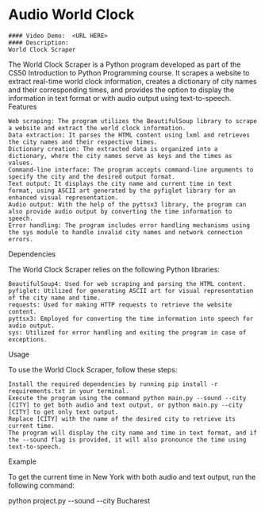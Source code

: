   # Audio World Clock
    #### Video Demo:  <URL HERE>
    #### Description:
    World Clock Scraper

The World Clock Scraper is a Python program developed as part of the CS50 Introduction to Python Programming course. It scrapes a website to extract real-time world clock information, creates a dictionary of city names and their corresponding times, and provides the option to display the information in text format or with audio output using text-to-speech.
Features

    Web scraping: The program utilizes the BeautifulSoup library to scrape a website and extract the world clock information.
    Data extraction: It parses the HTML content using lxml and retrieves the city names and their respective times.
    Dictionary creation: The extracted data is organized into a dictionary, where the city names serve as keys and the times as values.
    Command-line interface: The program accepts command-line arguments to specify the city and the desired output format.
    Text output: It displays the city name and current time in text format, using ASCII art generated by the pyfiglet library for an enhanced visual representation.
    Audio output: With the help of the pyttsx3 library, the program can also provide audio output by converting the time information to speech.
    Error handling: The program includes error handling mechanisms using the sys module to handle invalid city names and network connection errors.

Dependencies

The World Clock Scraper relies on the following Python libraries:

    BeautifulSoup4: Used for web scraping and parsing the HTML content.
    pyfiglet: Utilized for generating ASCII art for visual representation of the city name and time.
    requests: Used for making HTTP requests to retrieve the website content.
    pyttsx3: Employed for converting the time information into speech for audio output.
    sys: Utilized for error handling and exiting the program in case of exceptions.

Usage

To use the World Clock Scraper, follow these steps:

    Install the required dependencies by running pip install -r requirements.txt in your terminal.
    Execute the program using the command python main.py --sound --city [CITY] to get both audio and text output, or python main.py --city [CITY] to get only text output.
    Replace [CITY] with the name of the desired city to retrieve its current time.
    The program will display the city name and time in text format, and if the --sound flag is provided, it will also pronounce the time using text-to-speech.

Example

To get the current time in New York with both audio and text output, run the following command:

python project.py --sound --city Bucharest
